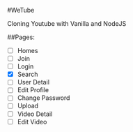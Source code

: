 #WeTube

Cloning Youtube with Vanilla and NodeJS

##Pages:

- [ ] Homes
- [ ] Join
- [ ] Login
- [x] Search
- [ ] User Detail
- [ ] Edit Profile
- [ ] Change Password
- [ ] Upload
- [ ] Video Detail
- [ ] Edit Video